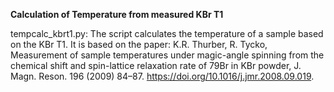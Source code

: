 **Calculation of Temperature from measured KBr T1**

tempcalc_kbrt1.py:  The script calculates the temperature of a sample based on the KBr T1.
It is based on the paper: K.R. Thurber, R. Tycko, Measurement of sample temperatures under magic-angle spinning from the chemical shift and spin-lattice relaxation rate of 79Br in KBr powder, J. Magn. Reson. 196 (2009) 84–87. https://doi.org/10.1016/j.jmr.2008.09.019.
